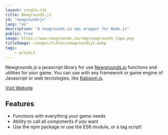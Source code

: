 ```yaml
---
layout: single.njk
title: Newgrounds.js
id: "newgroundsjs"
lang: "en"
description: "A newgrounds.io api wrapper for Node.js"
public: true
image: https://www.newgrounds.io/img/newgrounds_logo.png
titleImage: /images/titles/newgroundsjs.webp
tags:
    - project
---
```


Newgrounds.js a javascript library for use
[Newgrounds.io](https://newgrounds.io) functions and utilities for your game. You can use with any framework or game engine of Javascript or web
tecnologies, like [Kaboom.js](https://kaboomjs.com).

<a class="button button--flat" href="https://github.com/lajbel/newgrounds-js/wiki" target="_blank">Visit Website</a>

## Features

- Functions with everything your game needs
- Ability to call all components if you want
- Use the npm package or use the ES6 module, or a tag script!
